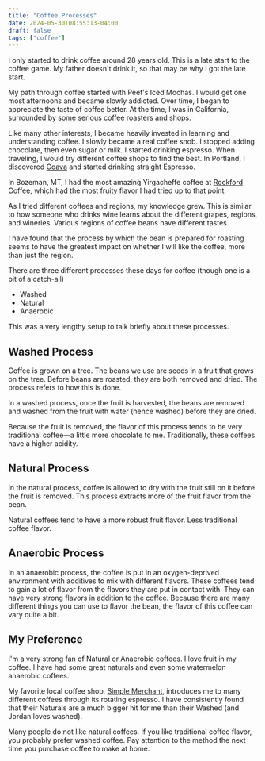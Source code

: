 ```yaml
---
title: "Coffee Processes"
date: 2024-05-30T08:55:13-04:00
draft: false
tags: ["coffee"]
---
```


I only started to drink coffee around 28 years old. This is a late start to the coffee game. My father doesn't drink it, so that may be why I got the late start.

My path through coffee started with Peet's Iced Mochas. I would get one most afternoons and became slowly addicted. Over time, I began to appreciate the taste of coffee better. At the time, I was in California, surrounded by some serious coffee roasters and shops.

Like many other interests, I became heavily invested in learning and understanding coffee. I slowly became a real coffee snob. I stopped adding chocolate, then even sugar or milk. I started drinking espresso. When traveling, I would try different coffee shops to find the best. In Portland, I discovered [Coava](https://coavacoffee.com) and started drinking straight Espresso.

In Bozeman, MT, I had the most amazing Yirgacheffe coffee at [Rockford Coffee](https://www.rockfordcoffee.com), which had the most fruity flavor I had tried up to that point.

As I tried different coffees and regions, my knowledge grew. This is similar to how someone who drinks wine learns about the different grapes, regions, and wineries. Various regions of coffee beans have different tastes.

I have found that the process by which the bean is prepared for roasting seems to have the greatest impact on whether I will like the coffee, more than just the region.

There are three different processes these days for coffee (though one is a bit of a catch-all)

- Washed
- Natural
- Anaerobic

This was a very lengthy setup to talk briefly about these processes.

## Washed Process

Coffee is grown on a tree. The beans we use are seeds in a fruit that grows on the tree. Before beans are roasted, they are both removed and dried. The process refers to how this is done.

In a washed process, once the fruit is harvested, the beans are removed and washed from the fruit with water (hence washed) before they are dried.

Because the fruit is removed, the flavor of this process tends to be very traditional coffee—a little more chocolate to me. Traditionally, these coffees have a higher acidity.

## Natural Process

In the natural process, coffee is allowed to dry with the fruit still on it before the fruit is removed. This process extracts more of the fruit flavor from the bean.

Natural coffees tend to have a more robust fruit flavor. Less traditional coffee flavor.

## Anaerobic Process

In an anaerobic process, the coffee is put in an oxygen-deprived environment with additives to mix with different flavors. These coffees tend to gain a lot of flavor from the flavors they are put in contact with. They can have very strong flavors in addition to the coffee. Because there are many different things you can use to flavor the bean, the flavor of this coffee can vary quite a bit.

## My Preference

I'm a very strong fan of Natural or Anaerobic coffees. I love fruit in my coffee. I have had some great naturals and even some watermelon anaerobic coffees.

My favorite local coffee shop, [Simple Merchant](https://www.simplemerchantcoffee.com), introduces me to many different coffees through its rotating espresso. I have consistently found that their Naturals are a much bigger hit for me than their Washed (and Jordan loves washed).

Many people do not like natural coffees. If you like traditional coffee flavor, you probably prefer washed coffee. Pay attention to the method the next time you purchase coffee to make at home.
